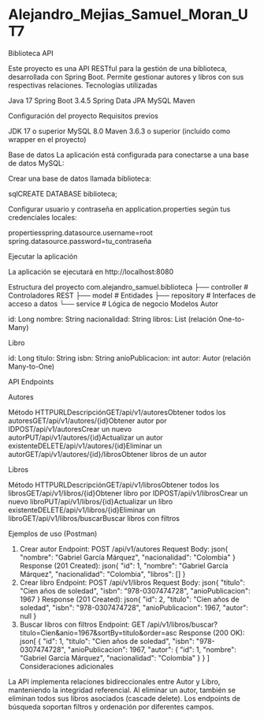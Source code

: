 # Alejandro_Mejias_Samuel_Moran_UT7

Biblioteca API

Este proyecto es una API RESTful para la gestión de una biblioteca, desarrollada con Spring Boot. Permite gestionar autores y libros con sus respectivas relaciones.
Tecnologías utilizadas

Java 17
Spring Boot 3.4.5
Spring Data JPA
MySQL
Maven

Configuración del proyecto
Requisitos previos

JDK 17 o superior
MySQL 8.0
Maven 3.6.3 o superior (incluido como wrapper en el proyecto)

Base de datos
La aplicación está configurada para conectarse a una base de datos MySQL:

Crear una base de datos llamada biblioteca:

sqlCREATE DATABASE biblioteca;

Configurar usuario y contraseña en application.properties según tus credenciales locales:

propertiesspring.datasource.username=root
spring.datasource.password=tu_contraseña

Ejecutar la aplicación

La aplicación se ejecutará en http://localhost:8080

Estructura del proyecto
com.alejandro_samuel.biblioteca
├── controller        # Controladores REST
├── model             # Entidades
├── repository        # Interfaces de acceso a datos
└── service           # Lógica de negocio
Modelos
Autor

id: Long
nombre: String
nacionalidad: String
libros: List<Libro> (relación One-to-Many)

Libro

id: Long
titulo: String
isbn: String
anioPublicacion: int
autor: Autor (relación Many-to-One)

API Endpoints

Autores

Método HTTPURLDescripciónGET/api/v1/autoresObtener todos los autoresGET/api/v1/autores/{id}Obtener autor por IDPOST/api/v1/autoresCrear un nuevo autorPUT/api/v1/autores/{id}Actualizar un autor existenteDELETE/api/v1/autores/{id}Eliminar un autorGET/api/v1/autores/{id}/librosObtener libros de un autor

Libros

Método HTTPURLDescripciónGET/api/v1/librosObtener todos los librosGET/api/v1/libros/{id}Obtener libro por IDPOST/api/v1/librosCrear un nuevo libroPUT/api/v1/libros/{id}Actualizar un libro existenteDELETE/api/v1/libros/{id}Eliminar un libroGET/api/v1/libros/buscarBuscar libros con filtros

Ejemplos de uso (Postman)

1. Crear autor
Endpoint: POST /api/v1/autores
Request Body:
json{
  "nombre": "Gabriel García Márquez",
  "nacionalidad": "Colombia"
}
Response (201 Created):
json{
  "id": 1,
  "nombre": "Gabriel García Márquez",
  "nacionalidad": "Colombia",
  "libros": []
}
2. Crear libro
Endpoint: POST /api/v1/libros
Request Body:
json{
  "titulo": "Cien años de soledad",
  "isbn": "978-0307474728",
  "anioPublicacion": 1967
}
Response (201 Created):
json{
    "id": 2,
    "titulo": "Cien años de soledad",
    "isbn": "978-0307474728",
    "anioPublicacion": 1967,
    "autor": null
}
3. Buscar libros con filtros
Endpoint: GET /api/v1/libros/buscar?titulo=Cien&anio=1967&sortBy=titulo&order=asc
Response (200 OK):
json[
  {
    "id": 1,
    "titulo": "Cien años de soledad",
    "isbn": "978-0307474728",
    "anioPublicacion": 1967,
    "autor": {
      "id": 1,
      "nombre": "Gabriel García Márquez",
      "nacionalidad": "Colombia"
    }
  }
]
Consideraciones adicionales

La API implementa relaciones bidireccionales entre Autor y Libro, manteniendo la integridad referencial.
Al eliminar un autor, también se eliminan todos sus libros asociados (cascade delete).
Los endpoints de búsqueda soportan filtros y ordenación por diferentes campos.

